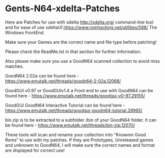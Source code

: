 # Gents-N64-xdelta-Patches

Here are Patches for use with xdelta http://xdelta.org/ command-line tool and for ease of use xdeltaUI https://www.romhacking.net/utilities/598/ The Windows FrontEnd.

Make sure your Games are the correct name and file type before patching!

Please check the ReadMe.txt in that section for further information.

Also please make sure you use a GoodN64 scanned collection to avoid miss matches.

GoodN64 2.02a can be found here - https://www.emutalk.net/threads/goodn64-2-02a.12068/

GoodGUI v0.97 or GoodGUIv1.4 a Front end to use with GoodN64 can be found here - https://www.emutalk.net/threads/goodgui-v0-97.29155/

GoodGUI GoodN64 Interactive Tutorial can be found here - https://www.emutalk.net/threads/goodgui-goodn64-tutorial.28965/

bin.zip is to be extracted to a subfolder /bin of your GoodN64 folder. It can be found here - https://www.emutalk.net/threads/bin-zip.12070/

These tools will scan and rename your collection into "Knowmn Good Roms" to use with my patches. If they are Prototypes, Unreleased games and unknowm to GoodN64, I will make sure the correct names and format are displayed for correct use!
